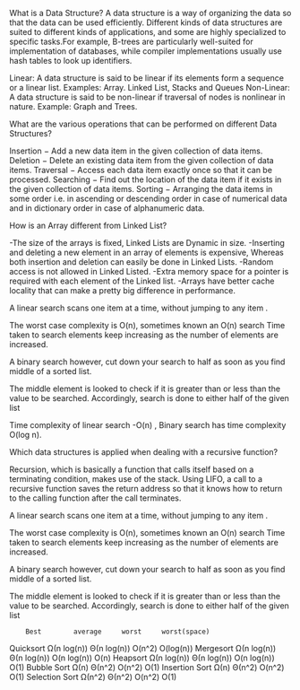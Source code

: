 What is a Data Structure?
A data structure is a way of organizing the data so that the data can be used efficiently. Different kinds of data structures are 
suited to different kinds of applications, and some are highly specialized to specific tasks.For example, B-trees are particularly
well-suited for implementation of databases, while compiler implementations usually use hash tables to look up identifiers. 

Linear: A data structure is said to be linear if its elements form a sequence or a linear list.
Examples: Array. Linked List, Stacks and Queues
Non-Linear: A data structure is said to be non-linear if traversal of nodes is nonlinear in nature. Example: Graph and Trees.

What are the various operations that can be performed on different Data Structures?

Insertion − Add a new data item in the given collection of data items.
Deletion − Delete an existing data item from the given collection of data items.
Traversal − Access each data item exactly once so that it can be processed.
Searching − Find out the location of the data item if it exists in the given collection of data items.
Sorting − Arranging the data items in some order i.e. in ascending or descending order in case of numerical data and in dictionary order in case of alphanumeric data.

How is an Array different from Linked List?

-The size of the arrays is fixed, Linked Lists are Dynamic in size.
-Inserting and deleting a new element in an array of elements is expensive, Whereas both insertion and deletion can easily be done in Linked Lists.
-Random access is not allowed in Linked Listed.
-Extra memory space for a pointer is required with each element of the Linked list.
-Arrays have better cache locality that can make a pretty big difference in performance.

A linear search scans one item at a time, without jumping to any item .

The worst case complexity is  O(n), sometimes known an O(n) search
Time taken to search elements keep increasing as the number of elements are increased.

A binary search however, cut down your search to half as soon as you find middle of a sorted list.

The middle element is looked to check if it is greater than or less than the value to be searched.
Accordingly, search is done to either half of the given list

Time complexity of linear search -O(n) , Binary search has time complexity O(log n).

Which data structures is applied when dealing with a recursive function?

Recursion, which is basically a function that calls itself based on a terminating condition, makes use of the stack. Using LIFO, a call to a recursive function saves the return address so that it knows how to return to the calling function after the call terminates.

A linear search scans one item at a time, without jumping to any item .

The worst case complexity is  O(n), sometimes known an O(n) search
Time taken to search elements keep increasing as the number of elements are increased.

A binary search however, cut down your search to half as soon as you find middle of a sorted list.

The middle element is looked to check if it is greater than or less than the value to be searched.
Accordingly, search is done to either half of the given list


		Best 		average		worst	  worst(space)
Quicksort 	Ω(n log(n)) 	Θ(n log(n)) 	O(n^2) 	    O(log(n))
Mergesort 	Ω(n log(n)) 	Θ(n log(n)) 	O(n log(n)) 	O(n)
Heapsort 	Ω(n log(n)) 	Θ(n log(n)) 	O(n log(n)) 	O(1)
Bubble Sort 	Ω(n) 	          Θ(n^2) 	O(n^2) 		O(1)
Insertion Sort 	Ω(n)              Θ(n^2) 	O(n^2) 		O(1)
Selection Sort 	Ω(n^2)            Θ(n^2) 	O(n^2) 		O(1)
